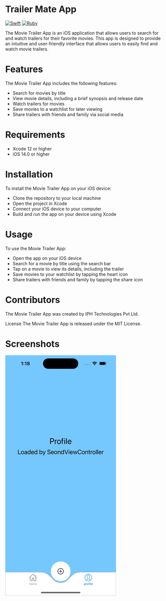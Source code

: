 # Trailer Mate App
[![Swift](https://img.shields.io/badge/swift-%2320232a.svg?style=for-the-badge&logo=swift&logoColor=%23F05138)](https://swift.org/)
[![Ruby](https://img.shields.io/badge/ruby-%2320232a.svg?style=for-the-badge&logo=ruby&logoColor=%23CC342D)](https://www.ruby-lang.org/)

The Movie Trailer App is an iOS application that allows users to search for and watch trailers for their favorite movies. This app is designed to provide an intuitive and user-friendly interface that allows users to easily find and watch movie trailers.

# Features
The Movie Trailer App includes the following features:
- Search for movies by title
- View movie details, including a brief synopsis and release date
- Watch trailers for movies
- Save movies to a watchlist for later viewing
- Share trailers with friends and family via social media
# Requirements
- Xcode 12 or higher
- iOS 14.0 or higher
# Installation
To install the Movie Trailer App on your iOS device:

- Clone the repository to your local machine
- Open the project in Xcode
- Connect your iOS device to your computer
- Build and run the app on your device using Xcode
# Usage
To use the Movie Trailer App:

- Open the app on your iOS device
- Search for a movie by title using the search bar
- Tap on a movie to view its details, including the trailer
- Save movies to your watchlist by tapping the heart icon
- Share trailers with friends and family by tapping the share icon
# Contributors
The Movie Trailer App was created by IPH Technologies Pvt Ltd.

License
The Movie Trailer App is released under the MIT License.


# Screenshots
![Screenshot](TrailerMate.gif)
